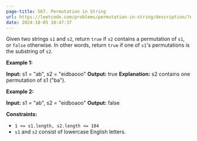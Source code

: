 ```yaml
---
page-title: 567. Permutation in String
url: https://leetcode.com/problems/permutation-in-string/description/?envType=daily-question&envId=2024-10-05
date: 2024-10-05 10:47:37
---
```

Given two strings `s1` and `s2`, return `true` if `s2` contains a permutation of `s1`, or `false` otherwise. 
In other words, return `true` if one of `s1`'s permutations is the substring of `s2`.

**Example 1:**

**Input:** s1 = "ab", s2 = "eidbaooo"
**Output:** true
**Explanation:** s2 contains one permutation of s1 ("ba").

**Example 2:**

**Input:** s1 = "ab", s2 = "eidboaoo"
**Output:** false

**Constraints:**

-   `1 <= s1.length, s2.length <= 104`
-   `s1` and `s2` consist of lowercase English letters.